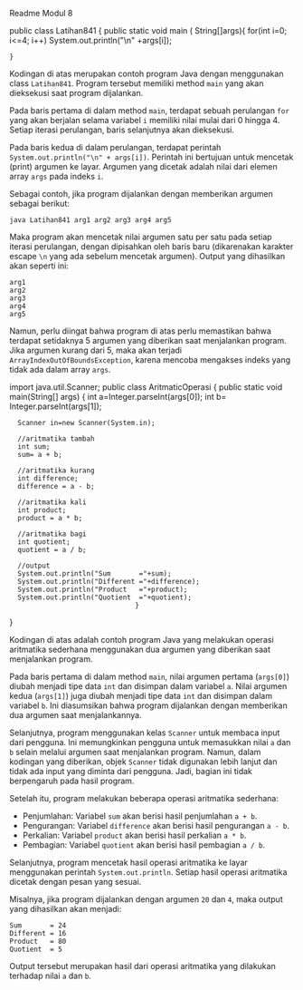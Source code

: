 Readme Modul 8


public class Latihan841 {
    public static void main ( String[]args){
        for(int i=0; i<=4; i++)
        System.out.println("\n" +args[i]);
         
    }


Kodingan di atas merupakan contoh program Java dengan menggunakan class `Latihan841`. Program tersebut memiliki method `main` yang akan dieksekusi saat program dijalankan.

Pada baris pertama di dalam method `main`, terdapat sebuah perulangan `for` yang akan berjalan selama variabel `i` memiliki nilai mulai dari 0 hingga 4. Setiap iterasi perulangan, baris selanjutnya akan dieksekusi.

Pada baris kedua di dalam perulangan, terdapat perintah `System.out.println("\n" + args[i])`. Perintah ini bertujuan untuk mencetak (print) argumen ke layar. Argumen yang dicetak adalah nilai dari elemen array `args` pada indeks `i`.

Sebagai contoh, jika program dijalankan dengan memberikan argumen sebagai berikut:
```
java Latihan841 arg1 arg2 arg3 arg4 arg5
```
Maka program akan mencetak nilai argumen satu per satu pada setiap iterasi perulangan, dengan dipisahkan oleh baris baru (dikarenakan karakter escape `\n` yang ada sebelum mencetak argumen). Output yang dihasilkan akan seperti ini:
```
arg1
arg2
arg3
arg4
arg5
```

Namun, perlu diingat bahwa program di atas perlu memastikan bahwa terdapat setidaknya 5 argumen yang diberikan saat menjalankan program. Jika argumen kurang dari 5, maka akan terjadi `ArrayIndexOutOfBoundsException`, karena mencoba mengakses indeks yang tidak ada dalam array `args`.


import java.util.Scanner;
public class AritmaticOperasi {
    public static void main(String[] args) {
        int a=Integer.parseInt(args[0]);
        int b= Integer.parseInt(args[1]);

      Scanner in=new Scanner(System.in);

      //aritmatika tambah
      int sum;
      sum= a + b;

      //aritmatika kurang
      int difference;
      difference = a - b;

      //aritmatika kali
      int product;
      product = a * b;

      //aritmatika bagi
      int quotient;
      quotient = a / b;

      //output
      System.out.println("Sum       ="+sum);
      System.out.println("Different ="+difference);
      System.out.println("Product   ="+product);
      System.out.println("Quotient  ="+quotient);
                                   }
}


Kodingan di atas adalah contoh program Java yang melakukan operasi aritmatika sederhana menggunakan dua argumen yang diberikan saat menjalankan program. 

Pada baris pertama di dalam method `main`, nilai argumen pertama (`args[0]`) diubah menjadi tipe data `int` dan disimpan dalam variabel `a`. Nilai argumen kedua (`args[1]`) juga diubah menjadi tipe data `int` dan disimpan dalam variabel `b`. Ini diasumsikan bahwa program dijalankan dengan memberikan dua argumen saat menjalankannya.

Selanjutnya, program menggunakan kelas `Scanner` untuk membaca input dari pengguna. Ini memungkinkan pengguna untuk memasukkan nilai `a` dan `b` selain melalui argumen saat menjalankan program. Namun, dalam kodingan yang diberikan, objek `Scanner` tidak digunakan lebih lanjut dan tidak ada input yang diminta dari pengguna. Jadi, bagian ini tidak berpengaruh pada hasil program.

Setelah itu, program melakukan beberapa operasi aritmatika sederhana:
- Penjumlahan: Variabel `sum` akan berisi hasil penjumlahan `a + b`.
- Pengurangan: Variabel `difference` akan berisi hasil pengurangan `a - b`.
- Perkalian: Variabel `product` akan berisi hasil perkalian `a * b`.
- Pembagian: Variabel `quotient` akan berisi hasil pembagian `a / b`.

Selanjutnya, program mencetak hasil operasi aritmatika ke layar menggunakan perintah `System.out.println`. Setiap hasil operasi aritmatika dicetak dengan pesan yang sesuai.

Misalnya, jika program dijalankan dengan argumen `20` dan `4`, maka output yang dihasilkan akan menjadi:
```
Sum       = 24
Different = 16
Product   = 80
Quotient  = 5
```
Output tersebut merupakan hasil dari operasi aritmatika yang dilakukan terhadap nilai `a` dan `b`.


